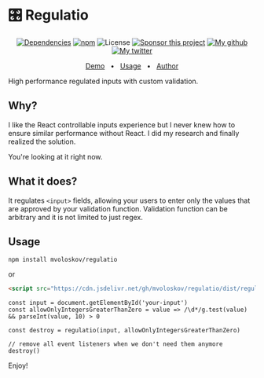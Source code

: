 # 🎛️ Regulatio
<p align="center">
    <a href="https://github.com/mvoloskov/regulatio/blob/master/package.json"><img src="https://img.shields.io/badge/dependencies-0-brightgreen" alt="Dependencies"></a>
    <a href="https://www.npmjs.com/package/regulatio"><img alt="npm" src="https://img.shields.io/npm/v/regulatio"></a>
    <img alt="License" src="https://img.shields.io/github/license/mvoloskov/regulatio?color=brightgreen">
    <a href="https://www.buymeacoffee.com/mvoloskov"><img alt="Sponsor this project" src="https://img.shields.io/badge/-sponsor-ffdd00?logo=buy-me-a-coffee&logoColor=black"></a>
    <a href="https://github.com/mvoloskov"><img alt="My github" src="https://img.shields.io/github/followers/mvoloskov?style=social"></a>
    <a href="https://twitter.com/intent/user?screen_name=mvoloskov"><img alt="My twitter" src="https://img.shields.io/twitter/follow/mvoloskov?style=social"></a>
</p>
<p align="center">
    <a href="https://codepen.io/uyouthe/pen/abNEvrw">Demo</a>
    &nbsp;&nbsp;&bull;&nbsp;&nbsp;
    <a href="#usage">Usage</a>
    &nbsp;&nbsp;&bull;&nbsp;&nbsp;
    <a href="https://miloslav.website">Author</a>
</p>

High performance regulated inputs with custom validation.

## Why?

I like the React controllable inputs experience but I never knew how to ensure similar performance without React. I did my research and finally realized the solution.

You're looking at it right now.

## What it does?

It regulates `<input>` fields, allowing your users to enter only the values that are approved by your validation function. Validation function can be arbitrary and it is not limited to just regex. 

## Usage
```
npm install mvoloskov/regulatio
```
or
```HTML
<script src="https://cdn.jsdelivr.net/gh/mvoloskov/regulatio/dist/regulatio.min.js"></script>
```

```JS
const input = document.getElementById('your-input')
const allowOnlyIntegersGreaterThanZero = value => /\d*/g.test(value) && parseInt(value, 10) > 0

const destroy = regulatio(input, allowOnlyIntegersGreaterThanZero)

// remove all event listeners when we don't need them anymore
destroy()
```

Enjoy!
